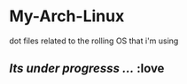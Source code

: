 # My-Arch-Linux
dot files related to the rolling OS that i'm using 


## *Its under progresss ...*  :love
